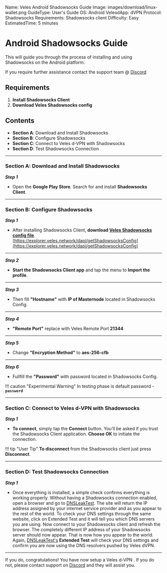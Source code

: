 Name:               Veles Android Shadowsocks Guide
Image:              images/download/linux-wallet.png
GuideType:          User's Guide
OS:                 Android
VelesdApp:          dVPN
Protocol:           Shadowsocks
Requirements:       Shadowsocks client
Difficulty:         Easy
EstimatedTime:      5 minutes

# Android Shadowsocks Guide 
This will guide you through the process of installing and using Shadowsocks on the Android platform.  

If you require further assistance contact the support team @ [Discord](https://discord.gg/P528fGg)

## Requirements
1) **Install Shadowsocks Client**  
2) **Download Veles Shadowsocks config**  

## Contents
* **Section A**: Download and Install Shadowsocks
* **Section B**: Configure Shadowsocks
* **Section C**: Connect to Veles d-VPN with Shadowsocks
* **Section D**: Test Shadowsocks Connection
***

### Section A: Download and Install Shadowsocks

***Step 1***  

* Open the **Google Play Store**. Search for and install **Shadowsocks Client**.

***

### Section B: Configure Shadowsocks 

***Step 1***  

* After installing Shadowsocks Client, **download [Veles Shadowsocks config file](https://explorer.veles.network/dapi/getShadowsocksConfig)**.  
[https://explorer.veles.network/dapi/getShadowsocksConfig](https://explorer.veles.network/dapi/getShadowsocksConfig)

***

***Step 2***  

* **Start the Shadowsocks Client app** and tap the menu to **Import the profile**.

***

***Step 3***  

* Then fill **"Hostname"** with **IP of Masternode** located in Shadowsocks Config.

***

***Step 4***  

* **"Remote Port"** replace with Veles Remote Port **21344**

***

***Step 5***  

* Change **"Encryption Method"** to **aes-256-cfb**

***

***Step 6***  

* Fullfill the **"Password"** with password located in Shadowsocks Config.  

!!! caution "Experimental Warning"
    In testing phase is default password - **`password`**  

***

### Section C: Connect to Veles d-VPN with Shadowsocks 

***Step 1***  

* **To connect**, simply tap the **Connect** button. You’ll be asked if you trust the Shadowsocks Client application. **Choose OK** to initiate the connection.  

!!! tip "User Tip"
    **To disconnect** from the Shadowsocks client just press **Disconnect**.  

***

### Section D: Test Shadowsocks Connection

***Step 1***  

* Once everything is installed, a simple check confirms everything is working properly. Without having a Shadowsocks connection enabled, open a browser and go to [DNSLeakTest](https://www.dnsleaktest.com/).
The site will return the IP address assigned by your internet service provider and as you appear to the rest of the world. To check your DNS settings through the same website, click on Extended Test and it will tell you which DNS servers you are using.
Now connect to your Shadowsocks client and refresh the browser. The completely different IP address of your Shadowsocks  server should now appear. That is now how you appear to the world. Again, [DNSLeakTest's](https://www.dnsleaktest.com/) **Extended Test** will check your DNS settings and confirm you are now using the DNS resolvers pushed by Veles dVPN.

***

If you do, congratulations! You have now setup a Veles d-VPN . If you do not, please contact support on [Discord](https://discord.gg/P528fGg) and they will assist you.  
